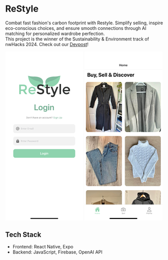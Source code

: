 # ReStyle

Combat fast fashion's carbon footprint with Restyle. Simplify selling, inspire eco-conscious choices, and ensure smooth connections through AI matching for personalized wardrobe perfection.  
This project is the winner of the Sustainability & Environment track of nwHacks 2024. Check out our [Devpost](https://devpost.com/software/restyle-5owdxa)!

<img src="src/assets/login.png" style="width: 49%; height: 49%"/>
<img src="src/assets/home.png" style="width: 49%; height: 49%"/>

## Tech Stack

- Frontend: React Native, Expo
- Backend: JavaScript, Firebase, OpenAI API
